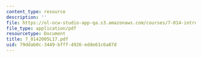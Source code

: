 ```yaml
---
content_type: resource
description: ''
file: https://ol-ocw-studio-app-qa.s3.amazonaws.com/courses/7-014-introductory-biology-spring-2005/79ddab0c3449bfff4926edde61c6a87d_7_0142005L17.pdf
file_type: application/pdf
resourcetype: Document
title: 7_0142005L17.pdf
uid: 79ddab0c-3449-bfff-4926-edde61c6a87d
---
```

